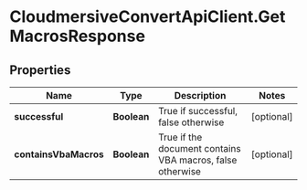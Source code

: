# CloudmersiveConvertApiClient.GetMacrosResponse

## Properties
Name | Type | Description | Notes
------------ | ------------- | ------------- | -------------
**successful** | **Boolean** | True if successful, false otherwise | [optional] 
**containsVbaMacros** | **Boolean** | True if the document contains VBA macros, false otherwise | [optional] 



